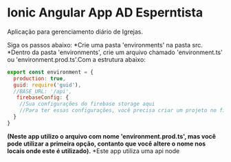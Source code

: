 # Ionic Angular App AD Esperntista

Aplicação para gerenciamento diário de Igrejas.

Siga os passos abaixo:
*Crie uma pasta 'environments' na pasta src.
*Dentro da pasta 'environments', crie um arquivo chamado 'environment.ts' ou 'environment.prod.ts'.Com a estrutura abaixo:

~~~javascript
export const environment = {
  production: true,
  guid: require('guid'),
  //BASE_URL: '/api',
   firebaseConfig: {
    //Sua configurações do firebase storage aqui
    //Para ter essas configurações, você precisa criar um projeto no firebase, e mais específicamente criar um storage.
  }
}
~~~
**(Neste app utilizo o arquivo com nome 'environment.prod.ts', mas você pode utilizar a primeira opção, contanto
que você altere o nome nos locais onde este é utilizado).**
*Este app utiliza uma api node
